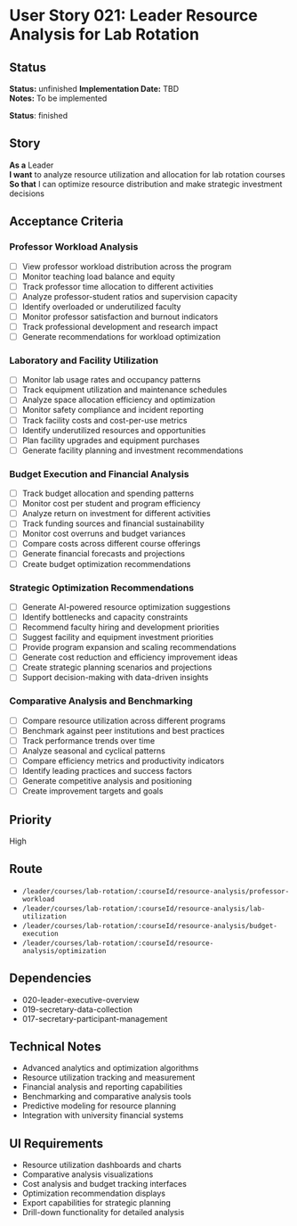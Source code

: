 # User Story 021: Leader Resource Analysis for Lab Rotation

## Status
**Status:** unfinished
**Implementation Date:** TBD  
**Notes:** To be implemented

**Status**: finished

## Story
**As a** Leader  
**I want** to analyze resource utilization and allocation for lab rotation courses  
**So that** I can optimize resource distribution and make strategic investment decisions

## Acceptance Criteria

### Professor Workload Analysis
- [ ] View professor workload distribution across the program
- [ ] Monitor teaching load balance and equity
- [ ] Track professor time allocation to different activities
- [ ] Analyze professor-student ratios and supervision capacity
- [ ] Identify overloaded or underutilized faculty
- [ ] Monitor professor satisfaction and burnout indicators
- [ ] Track professional development and research impact
- [ ] Generate recommendations for workload optimization

### Laboratory and Facility Utilization
- [ ] Monitor lab usage rates and occupancy patterns
- [ ] Track equipment utilization and maintenance schedules
- [ ] Analyze space allocation efficiency and optimization
- [ ] Monitor safety compliance and incident reporting
- [ ] Track facility costs and cost-per-use metrics
- [ ] Identify underutilized resources and opportunities
- [ ] Plan facility upgrades and equipment purchases
- [ ] Generate facility planning and investment recommendations

### Budget Execution and Financial Analysis
- [ ] Track budget allocation and spending patterns
- [ ] Monitor cost per student and program efficiency
- [ ] Analyze return on investment for different activities
- [ ] Track funding sources and financial sustainability
- [ ] Monitor cost overruns and budget variances
- [ ] Compare costs across different course offerings
- [ ] Generate financial forecasts and projections
- [ ] Create budget optimization recommendations

### Strategic Optimization Recommendations
- [ ] Generate AI-powered resource optimization suggestions
- [ ] Identify bottlenecks and capacity constraints
- [ ] Recommend faculty hiring and development priorities
- [ ] Suggest facility and equipment investment priorities
- [ ] Provide program expansion and scaling recommendations
- [ ] Generate cost reduction and efficiency improvement ideas
- [ ] Create strategic planning scenarios and projections
- [ ] Support decision-making with data-driven insights

### Comparative Analysis and Benchmarking
- [ ] Compare resource utilization across different programs
- [ ] Benchmark against peer institutions and best practices
- [ ] Track performance trends over time
- [ ] Analyze seasonal and cyclical patterns
- [ ] Compare efficiency metrics and productivity indicators
- [ ] Identify leading practices and success factors
- [ ] Generate competitive analysis and positioning
- [ ] Create improvement targets and goals

## Priority
High

## Route
- `/leader/courses/lab-rotation/:courseId/resource-analysis/professor-workload`
- `/leader/courses/lab-rotation/:courseId/resource-analysis/lab-utilization`
- `/leader/courses/lab-rotation/:courseId/resource-analysis/budget-execution`
- `/leader/courses/lab-rotation/:courseId/resource-analysis/optimization`

## Dependencies
- 020-leader-executive-overview
- 019-secretary-data-collection
- 017-secretary-participant-management

## Technical Notes
- Advanced analytics and optimization algorithms
- Resource utilization tracking and measurement
- Financial analysis and reporting capabilities
- Benchmarking and comparative analysis tools
- Predictive modeling for resource planning
- Integration with university financial systems

## UI Requirements
- Resource utilization dashboards and charts
- Comparative analysis visualizations
- Cost analysis and budget tracking interfaces
- Optimization recommendation displays
- Export capabilities for strategic planning
- Drill-down functionality for detailed analysis
